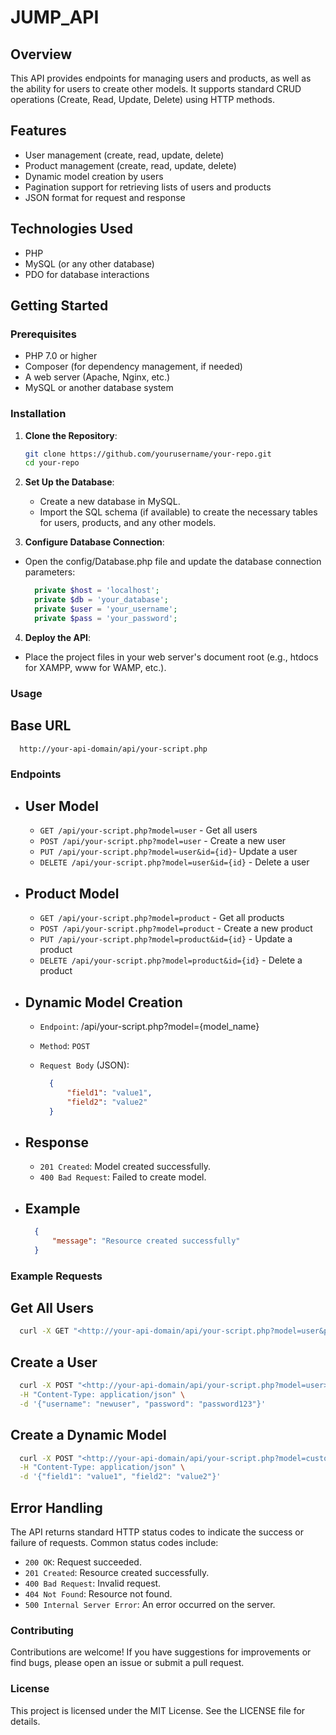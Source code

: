 # JUMP_API

## Overview

This API provides endpoints for managing users and products, as well as the ability for users to create other models. It supports standard CRUD operations (Create, Read, Update, Delete) using HTTP methods.

## Features

- User management (create, read, update, delete)
- Product management (create, read, update, delete)
- Dynamic model creation by users
- Pagination support for retrieving lists of users and products
- JSON format for request and response

## Technologies Used

- PHP
- MySQL (or any other database)
- PDO for database interactions

## Getting Started

### Prerequisites

- PHP 7.0 or higher
- Composer (for dependency management, if needed)
- A web server (Apache, Nginx, etc.)
- MySQL or another database system

### Installation

1. **Clone the Repository**:

   ```bash
   git clone https://github.com/yourusername/your-repo.git
   cd your-repo 
    ```

2. **Set Up the Database**:

   - Create a new database in MySQL.
   - Import the SQL schema (if available) to create the necessary tables for users, products, and any other models.

3. **Configure Database Connection**:

- Open the config/Database.php file and update the database connection parameters:

    ```php
      private $host = 'localhost';
      private $db = 'your_database';
      private $user = 'your_username';
      private $pass = 'your_password';
    ```

4. **Deploy the API**:

- Place the project files in your web server's document root (e.g., htdocs for XAMPP, www for WAMP, etc.).
  
### Usage

## Base URL

  ```url
    http://your-api-domain/api/your-script.php
  ```

### Endpoints

- ## User Model

  - `GET /api/your-script.php?model=user` - Get all users
  - `POST /api/your-script.php?model=user` - Create a new user
  - `PUT /api/your-script.php?model=user&id={id}`- Update a user
  - `DELETE /api/your-script.php?model=user&id={id}` - Delete a user
  
- ## Product Model

  - `GET /api/your-script.php?model=product` - Get all products
  - `POST /api/your-script.php?model=product` - Create a new product
  - `PUT /api/your-script.php?model=product&id={id}` - Update a product
  - `DELETE /api/your-script.php?model=product&id={id}` - Delete a product

- ## Dynamic Model Creation

  - `Endpoint`: /api/your-script.php?model={model_name}
  - `Method`: `POST`
  - `Request Body` (JSON):

    ```json
      {
          "field1": "value1",
          "field2": "value2"
      }
    ```

- ## Response

  - `201 Created`: Model created successfully.
  - `400 Bad Request`: Failed to create model.
  
- ## Example
  
    ```json
      {
          "message": "Resource created successfully"
      }
    ```

### Example Requests

## Get All Users

  ```bash
    curl -X GET "<http://your-api-domain/api/your-script.php?model=user&page=1&limit=10>"
  ```

## Create a User

  ```bash
    curl -X POST "<http://your-api-domain/api/your-script.php?model=user>" \
    -H "Content-Type: application/json" \
    -d '{"username": "newuser", "password": "password123"}'
  ```

## Create a Dynamic Model

  ```bash
    curl -X POST "<http://your-api-domain/api/your-script.php?model=customModel>" \
    -H "Content-Type: application/json" \
    -d '{"field1": "value1", "field2": "value2"}'
  ```

## Error Handling

The API returns standard HTTP status codes to indicate the success or failure of requests. Common status codes include:

- `200 OK`: Request succeeded.
- `201 Created`: Resource created successfully.
- `400 Bad Request`: Invalid request.
- `404 Not Found`: Resource not found.
- `500 Internal Server Error`: An error occurred on the server.

### Contributing

Contributions are welcome! If you have suggestions for improvements or find bugs, please open an issue or submit a pull request.

### License

This project is licensed under the MIT License. See the LICENSE file for details.
